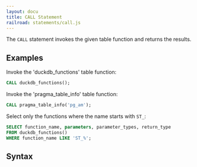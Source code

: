 ```yaml
---
layout: docu
title: CALL Statement
railroad: statements/call.js
---
```


The `CALL` statement invokes the given table function and returns the results.

## Examples

Invoke the 'duckdb_functions' table function:

```sql
CALL duckdb_functions();
```

Invoke the 'pragma_table_info' table function:

```sql
CALL pragma_table_info('pg_am');
```

Select only the functions where the name starts with `ST_`:

```sql
SELECT function_name, parameters, parameter_types, return_type 
FROM duckdb_functions()
WHERE function_name LIKE 'ST_%';
```

## Syntax

<div id="rrdiagram1"></div>
